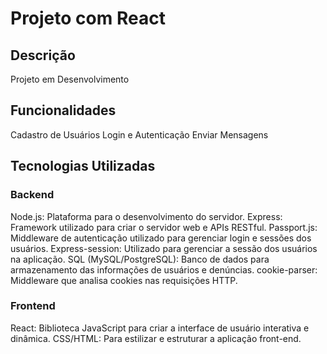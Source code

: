 # Projeto com React
## Descrição
Projeto em Desenvolvimento

## Funcionalidades
Cadastro de Usuários
Login e Autenticação
Enviar Mensagens

## Tecnologias Utilizadas

### Backend
Node.js: Plataforma para o desenvolvimento do servidor.
Express: Framework utilizado para criar o servidor web e APIs RESTful.
Passport.js: Middleware de autenticação utilizado para gerenciar login e sessões dos usuários.
Express-session: Utilizado para gerenciar a sessão dos usuários na aplicação.
SQL (MySQL/PostgreSQL): Banco de dados para armazenamento das informações de usuários e denúncias.
cookie-parser: Middleware que analisa cookies nas requisições HTTP.
### Frontend
React: Biblioteca JavaScript para criar a interface de usuário interativa e dinâmica.
CSS/HTML: Para estilizar e estruturar a aplicação front-end.
